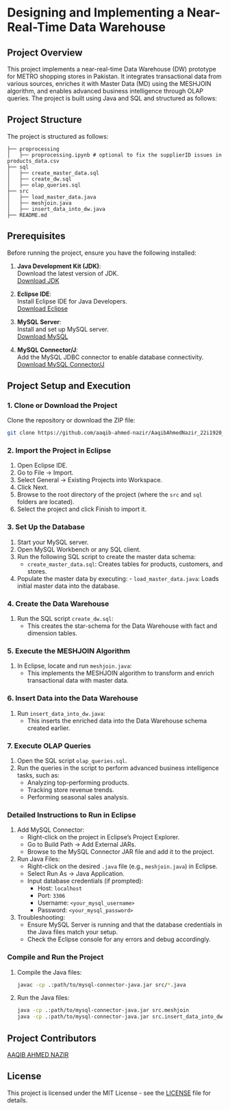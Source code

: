 # Designing and Implementing a Near-Real-Time Data Warehouse 

## Project Overview
This project implements a near-real-time Data Warehouse (DW) prototype for METRO shopping stores in Pakistan. It integrates transactional data from various sources, enriches it with Master Data (MD) using the MESHJOIN algorithm, and enables advanced business intelligence through OLAP queries. The project is built using Java and SQL and structured as follows:

## Project Structure
The project is structured as follows:

    ├── proprocessing
    │   ├── proprocessing.ipynb # optional to fix the supplierID issues in products_data.csv
    ├── sql
    │   ├── create_master_data.sql
    │   ├── create_dw.sql
    │   ├── olap_queries.sql
    ├── src
    │   ├── load_master_data.java
    │   ├── meshjoin.java
    │   ├── insert_data_into_dw.java
    ├── README.md


## Prerequisites
Before running the project, ensure you have the following installed:
1. **Java Development Kit (JDK)**:  
   Download the latest version of JDK.  
   [Download JDK](https://www.oracle.com/java/technologies/javase-downloads.html)

2. **Eclipse IDE**:  
   Install Eclipse IDE for Java Developers.  
   [Download Eclipse](https://www.eclipse.org/downloads/)

3. **MySQL Server**:  
   Install and set up MySQL server.  
   [Download MySQL](https://dev.mysql.com/downloads/installer/)

4. **MySQL Connector/J**:  
   Add the MySQL JDBC connector to enable database connectivity.  
   [Download MySQL Connector/J](https://dev.mysql.com/downloads/connector/j/)

## Project Setup and Execution

### 1. Clone or Download the Project
Clone the repository or download the ZIP file:
    
```bash
git clone https://github.com/aaqib-ahmed-nazir/AaqibAhmedNazir_22i1920_Project.git
```
    
### 2. Import the Project in Eclipse

1. Open Eclipse IDE.
2. Go to File → Import.
3. Select General → Existing Projects into Workspace.
4. Click Next.
5. Browse to the root directory of the project (where the `src` and `sql` folders are located).
6. Select the project and click Finish to import it.

### 3. Set Up the Database

1. Start your MySQL server.
2. Open MySQL Workbench or any SQL client.
3. Run the following SQL script to create the master data schema:
    - `create_master_data.sql`: Creates tables for products, customers, and stores.
4. Populate the master data by executing:
        - `load_master_data.java`: Loads initial master data into the database.

### 4. Create the Data Warehouse

1. Run the SQL script `create_dw.sql`:
    - This creates the star-schema for the Data Warehouse with fact and dimension tables.

### 5. Execute the MESHJOIN Algorithm

1. In Eclipse, locate and run `meshjoin.java`:
    - This implements the MESHJOIN algorithm to transform and enrich transactional data with master data.

### 6. Insert Data into the Data Warehouse

1. Run `insert_data_into_dw.java`:
    - This inserts the enriched data into the Data Warehouse schema created earlier.

### 7. Execute OLAP Queries

1. Open the SQL script `olap_queries.sql`.
2. Run the queries in the script to perform advanced business intelligence tasks, such as:
    - Analyzing top-performing products.
    - Tracking store revenue trends.
    - Performing seasonal sales analysis.

### Detailed Instructions to Run in Eclipse

1. Add MySQL Connector:
     - Right-click on the project in Eclipse’s Project Explorer.
    - Go to Build Path → Add External JARs.
    - Browse to the MySQL Connector JAR file and add it to the project.
2. Run Java Files:
    - Right-click on the desired `.java` file (e.g., `meshjoin.java`) in Eclipse.
    - Select Run As → Java Application.
    - Input database credentials (if prompted):
        - Host: `localhost`
        - Port: `3306`
        - Username: `<your_mysql_username>`
        - Password: `<your_mysql_password>`
3. Troubleshooting:
    - Ensure MySQL Server is running and that the database credentials in the Java files match your setup.
    - Check the Eclipse console for any errors and debug accordingly.

### Compile and Run the Project

1. Compile the Java files:
    ```bash
    javac -cp .:path/to/mysql-connector-java.jar src/*.java
    ```

2. Run the Java files:
    ```bash
    java -cp .:path/to/mysql-connector-java.jar src.meshjoin
    java -cp .:path/to/mysql-connector-java.jar src.insert_data_into_dw
    ```

## Project Contributors 
[AAQIB AHMED NAZIR](https://github.com/aaqib-ahmed-nazir)

## License
This project is licensed under the MIT License - see the [LICENSE](https://opensource.org/license/MIT) file for details.






